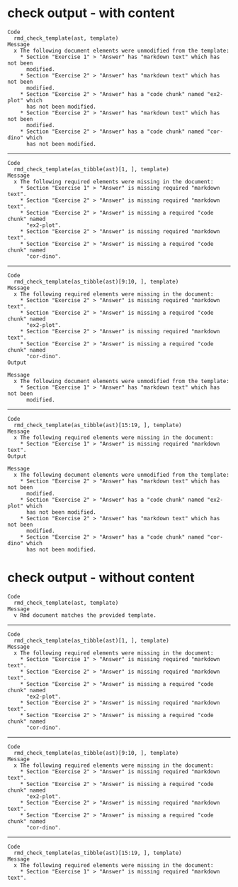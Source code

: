 # check output - with content

    Code
      rmd_check_template(ast, template)
    Message
      x The following document elements were unmodified from the template:
        * Section "Exercise 1" > "Answer" has "markdown text" which has not been
          modified.
        * Section "Exercise 2" > "Answer" has "markdown text" which has not been
          modified.
        * Section "Exercise 2" > "Answer" has a "code chunk" named "ex2-plot" which
          has not been modified.
        * Section "Exercise 2" > "Answer" has "markdown text" which has not been
          modified.
        * Section "Exercise 2" > "Answer" has a "code chunk" named "cor-dino" which
          has not been modified.

---

    Code
      rmd_check_template(as_tibble(ast)[1, ], template)
    Message
      x The following required elements were missing in the document:
        * Section "Exercise 1" > "Answer" is missing required "markdown text".
        * Section "Exercise 2" > "Answer" is missing required "markdown text".
        * Section "Exercise 2" > "Answer" is missing a required "code chunk" named
          "ex2-plot".
        * Section "Exercise 2" > "Answer" is missing required "markdown text".
        * Section "Exercise 2" > "Answer" is missing a required "code chunk" named
          "cor-dino".

---

    Code
      rmd_check_template(as_tibble(ast)[9:10, ], template)
    Message
      x The following required elements were missing in the document:
        * Section "Exercise 2" > "Answer" is missing required "markdown text".
        * Section "Exercise 2" > "Answer" is missing a required "code chunk" named
          "ex2-plot".
        * Section "Exercise 2" > "Answer" is missing required "markdown text".
        * Section "Exercise 2" > "Answer" is missing a required "code chunk" named
          "cor-dino".
    Output
      
    Message
      x The following document elements were unmodified from the template:
        * Section "Exercise 1" > "Answer" has "markdown text" which has not been
          modified.

---

    Code
      rmd_check_template(as_tibble(ast)[15:19, ], template)
    Message
      x The following required elements were missing in the document:
        * Section "Exercise 1" > "Answer" is missing required "markdown text".
    Output
      
    Message
      x The following document elements were unmodified from the template:
        * Section "Exercise 2" > "Answer" has "markdown text" which has not been
          modified.
        * Section "Exercise 2" > "Answer" has a "code chunk" named "ex2-plot" which
          has not been modified.
        * Section "Exercise 2" > "Answer" has "markdown text" which has not been
          modified.
        * Section "Exercise 2" > "Answer" has a "code chunk" named "cor-dino" which
          has not been modified.

# check output - without content

    Code
      rmd_check_template(ast, template)
    Message
      v Rmd document matches the provided template.

---

    Code
      rmd_check_template(as_tibble(ast)[1, ], template)
    Message
      x The following required elements were missing in the document:
        * Section "Exercise 1" > "Answer" is missing required "markdown text".
        * Section "Exercise 2" > "Answer" is missing required "markdown text".
        * Section "Exercise 2" > "Answer" is missing a required "code chunk" named
          "ex2-plot".
        * Section "Exercise 2" > "Answer" is missing required "markdown text".
        * Section "Exercise 2" > "Answer" is missing a required "code chunk" named
          "cor-dino".

---

    Code
      rmd_check_template(as_tibble(ast)[9:10, ], template)
    Message
      x The following required elements were missing in the document:
        * Section "Exercise 2" > "Answer" is missing required "markdown text".
        * Section "Exercise 2" > "Answer" is missing a required "code chunk" named
          "ex2-plot".
        * Section "Exercise 2" > "Answer" is missing required "markdown text".
        * Section "Exercise 2" > "Answer" is missing a required "code chunk" named
          "cor-dino".

---

    Code
      rmd_check_template(as_tibble(ast)[15:19, ], template)
    Message
      x The following required elements were missing in the document:
        * Section "Exercise 1" > "Answer" is missing required "markdown text".

